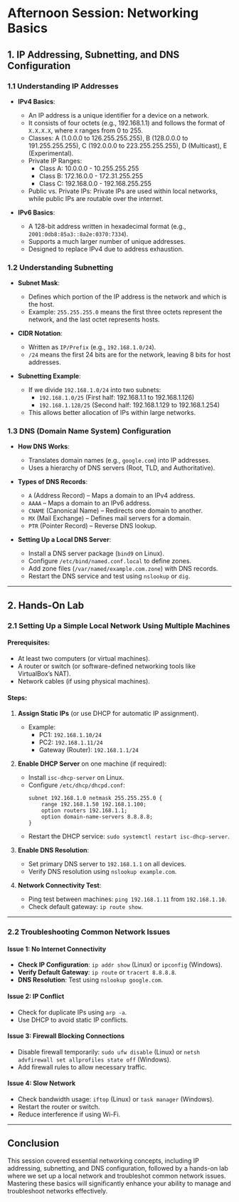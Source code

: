 # Afternoon Session: Networking Basics

## 1. IP Addressing, Subnetting, and DNS Configuration

### 1.1 Understanding IP Addresses
- **IPv4 Basics**:
  - An IP address is a unique identifier for a device on a network.
  - It consists of four octets (e.g., 192.168.1.1) and follows the format of `X.X.X.X`, where `X` ranges from 0 to 255.
  - Classes: A (1.0.0.0 to 126.255.255.255), B (128.0.0.0 to 191.255.255.255), C (192.0.0.0 to 223.255.255.255), D (Multicast), E (Experimental).
  - Private IP Ranges:
    - Class A: 10.0.0.0 - 10.255.255.255
    - Class B: 172.16.0.0 - 172.31.255.255
    - Class C: 192.168.0.0 - 192.168.255.255
  - Public vs. Private IPs: Private IPs are used within local networks, while public IPs are routable over the internet.
  
- **IPv6 Basics**:
  - A 128-bit address written in hexadecimal format (e.g., `2001:0db8:85a3::8a2e:0370:7334`).
  - Supports a much larger number of unique addresses.
  - Designed to replace IPv4 due to address exhaustion.
  
### 1.2 Understanding Subnetting
- **Subnet Mask**:
  - Defines which portion of the IP address is the network and which is the host.
  - Example: `255.255.255.0` means the first three octets represent the network, and the last octet represents hosts.

- **CIDR Notation**:
  - Written as `IP/Prefix` (e.g., `192.168.1.0/24`).
  - `/24` means the first 24 bits are for the network, leaving 8 bits for host addresses.

- **Subnetting Example**:
  - If we divide `192.168.1.0/24` into two subnets:
    - `192.168.1.0/25` (First half: 192.168.1.1 to 192.168.1.126)
    - `192.168.1.128/25` (Second half: 192.168.1.129 to 192.168.1.254)
  - This allows better allocation of IPs within large networks.

### 1.3 DNS (Domain Name System) Configuration
- **How DNS Works**:
  - Translates domain names (e.g., `google.com`) into IP addresses.
  - Uses a hierarchy of DNS servers (Root, TLD, and Authoritative).
  
- **Types of DNS Records**:
  - `A` (Address Record) – Maps a domain to an IPv4 address.
  - `AAAA` – Maps a domain to an IPv6 address.
  - `CNAME` (Canonical Name) – Redirects one domain to another.
  - `MX` (Mail Exchange) – Defines mail servers for a domain.
  - `PTR` (Pointer Record) – Reverse DNS lookup.
  
- **Setting Up a Local DNS Server**:
  - Install a DNS server package (`bind9` on Linux).
  - Configure `/etc/bind/named.conf.local` to define zones.
  - Add zone files (`/var/named/example.com.zone`) with DNS records.
  - Restart the DNS service and test using `nslookup` or `dig`.

---

## 2. Hands-On Lab

### 2.1 Setting Up a Simple Local Network Using Multiple Machines

#### Prerequisites:
- At least two computers (or virtual machines).
- A router or switch (or software-defined networking tools like VirtualBox’s NAT).
- Network cables (if using physical machines).

#### Steps:
1. **Assign Static IPs** (or use DHCP for automatic IP assignment).
   - Example:
     - PC1: `192.168.1.10/24`
     - PC2: `192.168.1.11/24`
     - Gateway (Router): `192.168.1.1/24`
2. **Enable DHCP Server** on one machine (if required):
   - Install `isc-dhcp-server` on Linux.
   - Configure `/etc/dhcp/dhcpd.conf`:
     ```
     subnet 192.168.1.0 netmask 255.255.255.0 {
         range 192.168.1.50 192.168.1.100;
         option routers 192.168.1.1;
         option domain-name-servers 8.8.8.8;
     }
     ```
   - Restart the DHCP service: `sudo systemctl restart isc-dhcp-server`.
   
3. **Enable DNS Resolution**:
   - Set primary DNS server to `192.168.1.1` on all devices.
   - Verify DNS resolution using `nslookup example.com`.
   
4. **Network Connectivity Test**:
   - Ping test between machines: `ping 192.168.1.11` from `192.168.1.10`.
   - Check default gateway: `ip route show`.

---

### 2.2 Troubleshooting Common Network Issues
#### Issue 1: No Internet Connectivity
- **Check IP Configuration**: `ip addr show` (Linux) or `ipconfig` (Windows).
- **Verify Default Gateway**: `ip route` or `tracert 8.8.8.8`.
- **DNS Resolution**: Test using `nslookup google.com`.

#### Issue 2: IP Conflict
- Check for duplicate IPs using `arp -a`.
- Use DHCP to avoid static IP conflicts.

#### Issue 3: Firewall Blocking Connections
- Disable firewall temporarily: `sudo ufw disable` (Linux) or `netsh advfirewall set allprofiles state off` (Windows).
- Add firewall rules to allow necessary traffic.

#### Issue 4: Slow Network
- Check bandwidth usage: `iftop` (Linux) or `task manager` (Windows).
- Restart the router or switch.
- Reduce interference if using Wi-Fi.

---

## Conclusion
This session covered essential networking concepts, including IP addressing, subnetting, and DNS configuration, followed by a hands-on lab where we set up a local network and troubleshot common network issues. Mastering these basics will significantly enhance your ability to manage and troubleshoot networks effectively.

